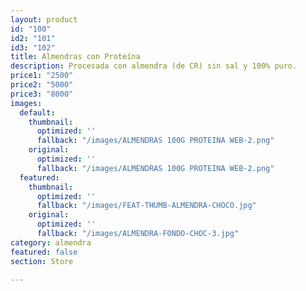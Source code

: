 ```yaml
---
layout: product
id: "100"
id2: "101"
id3: "102"
title: Almendras con Proteína
description: Procesada con almendra (de CR) sin sal y 100% puro.
price1: "2500"
price2: "5000"
price3: "8000"
images:
  default:
    thumbnail:
      optimized: ''
      fallback: "/images/ALMENDRAS 100G PROTEINA WEB-2.png"
    original:
      optimized: ''
      fallback: "/images/ALMENDRAS 100G PROTEINA WEB-2.png"
  featured:
    thumbnail:
      optimized: ''
      fallback: "/images/FEAT-THUMB-ALMENDRA-CHOCO.jpg"
    original:
      optimized: ''
      fallback: "/images/ALMENDRA-FONDO-CHOC-3.jpg"
category: almendra
featured: false
section: Store

---
```

